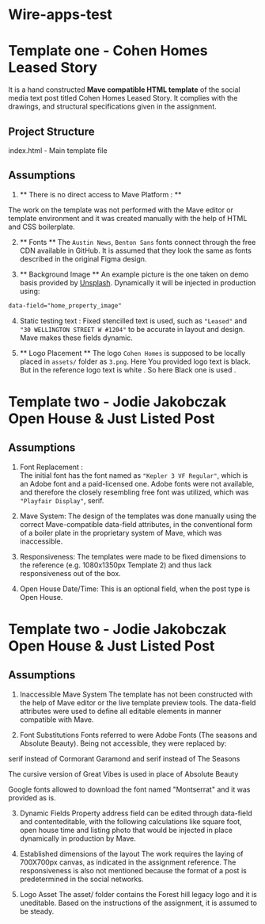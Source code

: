 # Wire-apps-test

# Template one - Cohen Homes Leased Story 

It is a hand constructed **Mave compatible HTML template** of the social media text post titled Cohen Homes Leased Story. It complies with the drawings, and structural specifications given in the assignment.

## Project Structure

index.html - Main template file

## Assumptions

1. ** There is no direct access to Mave Platform : **

The work on the template was not performed with the Mave editor or template environment and it was created manually with the help of HTML and CSS boilerplate.

2. ** Fonts **
The `Austin News`, `Benton Sans` fonts connect through the free CDN available in GitHub.
It is assumed that they look the same as fonts described in the original Figma design.

3. ** Background Image **
An example picture is the one taken on demo basis provided by [Unsplash](https://unsplash.com). Dynamically it will be injected in production using:
```html
data-field="home_property_image"
```

4. Static testing text :
Fixed stencilled text is used, such as `"Leased"` and `"30 WELLINGTON STREET W #1204"` to be accurate in layout and design. Mave makes these fields dynamic.

5. ** Logo Placement **
The logo `Cohen Homes` is supposed to be locally placed in `assets/` folder as `3.png`. Here You provided logo text is black. But in the reference logo text is white . So here Black one is used . 



# Template two - Jodie Jakobczak Open House & Just Listed Post 

## Assumptions

1. Font Replacement :  
The initial font has the font named as `"Kepler 3 VF Regular"`, which is an Adobe font and a paid-licensed one. Adobe fonts were not available, and therefore the closely resembling free font was utilized, which was `"Playfair Display"`, serif.

2. Mave System: 
The design of the templates was done manually using the correct Mave-compatible data-field attributes, in the conventional form of a boiler plate in the proprietary system of Mave, which was inaccessible.

3. Responsiveness:
 The templates were made to be fixed dimensions to the reference (e.g. 1080x1350px Template 2) and thus lack responsiveness out of the box.

4. Open House Date/Time: 
This is an optional field, when the post type is Open House.


# Template two - Jodie Jakobczak Open House & Just Listed Post 

## Assumptions

1. Inaccessible Mave System
The template has not been constructed with the help of Mave editor or the live template preview tools. The data-field attributes were used to define all editable elements in manner compatible with Mave.

2. Font Substitutions
Fonts referred to were Adobe Fonts (The seasons and Absolute Beauty). Being not accessible, they were replaced by:

serif instead of Cormorant Garamond and serif instead of The Seasons

The cursive version of Great Vibes is used in place of Absolute Beauty

Google fonts allowed to download the font named "Montserrat" and it was provided as is.

3. Dynamic Fields
Property address field can be edited through data-field and contenteditable, with the following calculations like square foot, open house time and listing photo that would be injected in place dynamically in production by Mave.

4. Established dimensions of the layout
The work requires the laying of 700X700px canvas, as indicated in the assignment reference. The responsiveness is also not mentioned because the format of a post is predetermined in the social networks.

5. Logo Asset
The asset/ folder contains the Forest hill legacy logo and it is uneditable. Based on the instructions of the assignment, it is assumed to be steady.